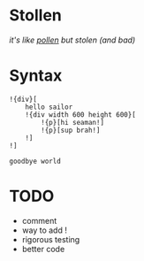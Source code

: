 # Stollen

*it's like [pollen](https://git.matthewbutterick.com/mbutterick/pollen) but stolen (and bad)*

# Syntax
```
!{div}[
    hello sailor
    !{div width 600 height 600}[
        !{p}[hi seaman!]
        !{p}[sup brah!]
    !]
!]

goodbye world
```

# TODO

* comment
* way to add !
* rigorous testing
* better code